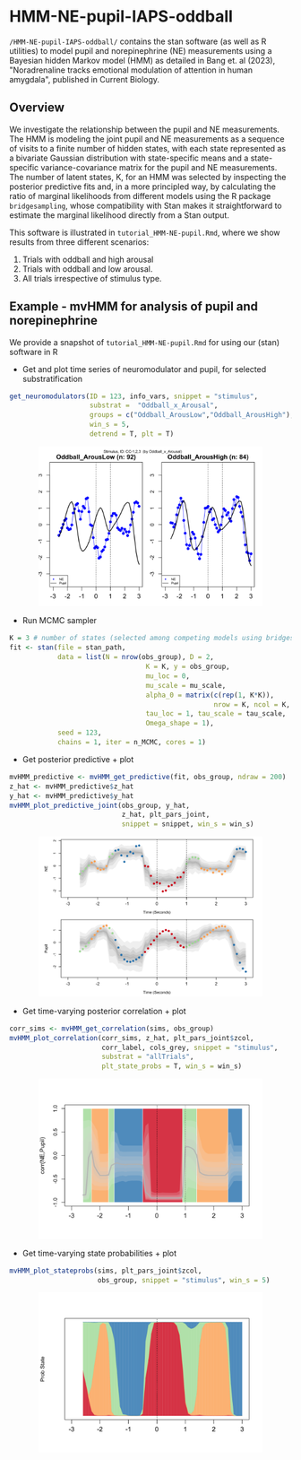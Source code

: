 # HMM-NE-pupil-IAPS-oddball

`/HMM-NE-pupil-IAPS-oddball/` contains the stan software (as well as R utilities) to model pupil and norepinephrine (NE) measurements using a Bayesian hidden Markov model (HMM) as detailed in Bang et. al (2023), "Noradrenaline tracks emotional modulation of attention in human amygdala", published in Current Biology. 

## Overview

We investigate the relationship between the pupil and NE measurements. The HMM is modeling the joint pupil and NE measurements as a sequence of visits to a finite number
of hidden states, with each state represented as a bivariate Gaussian distribution with state-specific means and a state-specific variance-covariance matrix for the pupil and NE measurements. 
The number of latent states, K, for an HMM was selected by inspecting the posterior predictive fits and, in a more principled way, by calculating the ratio of marginal likelihoods from different models using the R package `bridgesampling`, whose compatibility with Stan makes it straightforward to estimate the marginal likelihood directly from a Stan output. 


This software is illustrated in `tutorial_HMM-NE-pupil.Rmd`, where we show results from three different scenarios: 

1) Trials with oddball and high arousal
2) Trials with oddball and low arousal.
3) All trials irrespective of stimulus type. 


## Example - mvHMM for analysis of pupil and norepinephrine

We provide a snapshot of  `tutorial_HMM-NE-pupil.Rmd` for using our (stan) software in R 


* Get and plot time series of neuromodulator and pupil, for selected substratification 
```r
get_neuromodulators(ID = 123, info_vars, snippet = "stimulus",
                    substrat =  "Oddball_x_Arousal",
                    groups = c("Oddball_ArousLow","Oddball_ArousHigh"), 
                    win_s = 5,
                    detrend = T, plt = T)

```
<p align="center">
<img src="https://github.com/Beniamino92/mvHMM/blob/main/figures/data_substrat.png" width="400" heigth="170"/> 
</p>

* Run MCMC sampler
```r
K = 3 # number of states (selected among competing models using bridgesampling)
fit <- stan(file = stan_path,
            data = list(N = nrow(obs_group), D = 2, 
                                  K = K, y = obs_group, 
                                  mu_loc = 0,
                                  mu_scale = mu_scale, 
                                  alpha_0 = matrix(c(rep(1, K*K)), 
                                                   nrow = K, ncol = K, byrow = TRUE),
                                  tau_loc = 1, tau_scale = tau_scale,
                                  Omega_shape = 1),  
            seed = 123, 
            chains = 1, iter = n_MCMC, cores = 1)
```

* Get posterior predictive + plot
```r
mvHMM_predictive <- mvHMM_get_predictive(fit, obs_group, ndraw = 200)
z_hat <- mvHMM_predictive$z_hat
y_hat <- mvHMM_predictive$y_hat
mvHMM_plot_predictive_joint(obs_group, y_hat,
                            z_hat, plt_pars_joint,
                            snippet = snippet, win_s = win_s)
```
<p align="center">
<img src="https://github.com/Beniamino92/mvHMM/blob/main/figures/OddballLowArousal_postpred-1.png" width="400" heigth="170"/> 
</p>

* Get time-varying posterior correlation + plot
```r
corr_sims <- mvHMM_get_correlation(sims, obs_group)
mvHMM_plot_correlation(corr_sims, z_hat, plt_pars_joint$zcol,
                       corr_label, cols_grey, snippet = "stimulus",
                       substrat = "allTrials",
                       plt_state_probs = T, win_s = win_s)
```
<p align="center">
<img src="https://github.com/Beniamino92/mvHMM/blob/main/figures/OddballLowArousal_correlation-1.png" width="400" heigth="170"/> 
</p>

* Get time-varying state probabilities + plot
```r
mvHMM_plot_stateprobs(sims, plt_pars_joint$zcol,
                      obs_group, snippet = "stimulus", win_s = 5)
```
<p align="center">
<img src="https://github.com/Beniamino92/mvHMM/blob/main/figures/OddballLowArousal_stateprob-1.png" width="400" heigth="170"/> 
</p>

